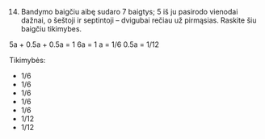 14. Bandymo baigčiu aibę sudaro 7 baigtys; 5 iš ju pasirodo vienodai dažnai, o šeštoji ir
septintoji – dvigubai rečiau už pirmąsias. Raskite šiu baigčiu tikimybes.

5a + 0.5a + 0.5a = 1
6a = 1
a = 1/6
0.5a = 1/12

Tikimybės:
- 1/6
- 1/6
- 1/6
- 1/6
- 1/6
- 1/12
- 1/12